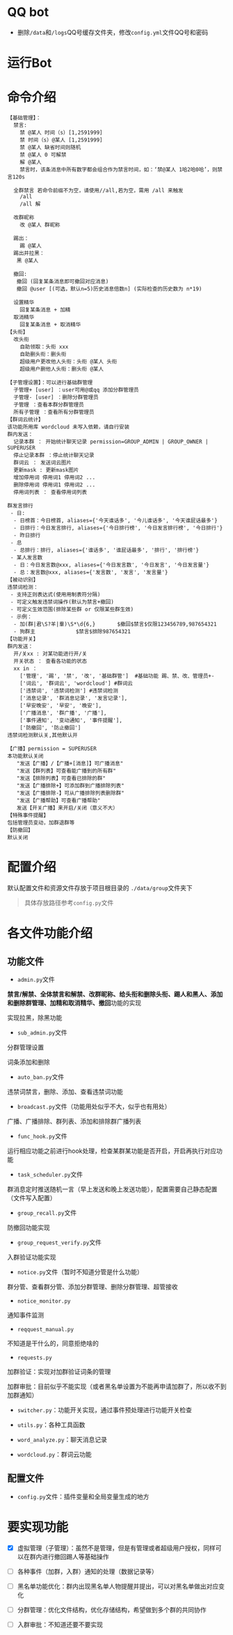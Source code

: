 # QQ bot
- 删除`/data`和`/logs`QQ号缓存文件夹，修改`config.yml`文件QQ号和密码

# 运行Bot

# 命令介绍

```
【基础管理】：
  禁言:
    禁 @某人 时间（s）[1,2591999]
    禁 时间（s）@某人 [1,2591999]
    禁 @某人 缺省时间则随机
    禁 @某人 0 可解禁
    解 @某人
    禁言时，该条消息中所有数字都会组合作为禁言时间，如：‘禁@某人 1哈2哈0哈’，则禁言120s
    
  全群禁言 若命令前缀不为空，请使用//all,若为空，需用 /all 来触发
    /all 
    /all 解
    
  改群昵称
    改 @某人 群昵称
    
  踢出：
    踢 @某人
  踢出并拉黑：
   黑 @某人
   
  撤回:
   撤回 (回复某条消息即可撤回对应消息)
   撤回 @user [(可选，默认n=5)历史消息倍数n] (实际检查的历史数为 n*19)
   
  设置精华
    回复某条消息 + 加精
  取消精华
    回复某条消息 + 取消精华
【头衔】
  改头衔
    自助领取：头衔 xxx 
    自助删头衔：删头衔
    超级用户更改他人头衔：头衔 @某人 头衔
    超级用户删他人头衔：删头衔 @某人
  
【子管理设置】：可以进行基础群管理
  子管理+ [user] ：user可用@或qq 添加分群管理员
  子管理- [user] ：删除分群管理员
  子管理 ：查看本群分群管理员
  所有子管理 ：查看所有分群管理员
【群词云统计】
该功能所用库 wordcloud 未写入依赖，请自行安装
群内发送：
  记录本群 ： 开始统计聊天记录 permission=GROUP_ADMIN | GROUP_OWNER | SUPERUSER
  停止记录本群 ：停止统计聊天记录
  群词云 ： 发送词云图片
  更新mask : 更新mask图片
  增加停用词 停用词1 停用词2 ...
  删除停用词 停用词1 停用词2 ...
  停用词列表 ： 查看停用词列表

群发言排行
 - 日:
  - 日榜首：今日榜首, aliases={'今天谁话多', '今儿谁话多', '今天谁屁话最多'}
  - 日排行：今日发言排行, aliases={'今日排行榜', '今日发言排行榜', '今日排行'}
  - 昨日排行
 - 总
  - 总排行：排行, aliases={'谁话多', '谁屁话最多', '排行', '排行榜'}
 - 某人发言数
  - 日：今日发言数@xxx, aliases={'今日发言数', '今日发言', '今日发言量'}
  - 总：发言数@xxx, aliases={'发言数', '发言', '发言量'}
【被动识别】
违禁词检测：
 - 支持正则表达式(使用用制表符分隔)
 - 可定义触发违禁词操作(默认为禁言+撤回)
 - 可定义生效范围(排除某些群 or 仅限某些群生效)
 - 示例：
  - 加(群|君\S?羊|羣)\S*\d{6,}		$撤回$禁言$仅限123456789,987654321
  - 狗群主				$禁言$排除987654321
【功能开关】
群内发送：
  开/关xx : 对某功能进行开/关
  开关状态 ： 查看各功能的状态
  xx in ：
    ['管理', '踢', '禁', '改', '基础群管']  #基础功能 踢、禁、改、管理员+-
    ['词云', '群词云', 'wordcloud'] #群词云
    ['违禁词', '违禁词检测'] #违禁词检测
    ['消息记录', '群消息记录', '发言记录'],
    ['早安晚安', '早安', '晚安'],
    ['广播消息', '群广播', '广播'],
    ['事件通知', '变动通知', '事件提醒'],
    ['防撤回', '防止撤回']
违禁词检测默认关,其他默认开

【广播】permission = SUPERUSER
本功能默认关闭
   "发送【广播】/【广播+[消息]】可广播消息" 
   "发送【群列表】可查看能广播到的所有群" 
   "发送【排除列表】可查看已排除的群" 
   "发送【广播排除+】可添加群到广播排除列表" 
   "发送【广播排除-】可从广播排除列表删除群"
   "发送【广播帮助】可查看广播帮助"
   发送【开关广播】来开启/关闭（意义不大）
【特殊事件提醒】
包括管理员变动，加群退群等
【防撤回】
默认关闭
```

# 配置介绍

默认配置文件和资源文件存放于项目根目录的 `./data/group`文件夹下

>  具体存放路径参考`config.py`文件

# 各文件功能介绍

## 功能文件

- `admin.py`文件

**禁言/解禁、全体禁言和解禁、改群昵称、给头衔和删除头衔、踢人和黑人、添加和删除群管理、加精和取消精华、撤回**功能的实现

实现拉黑，除黑功能

- `sub_admin.py`文件

分群管理设置

词条添加和删除

- `auto_ban.py`文件

违禁词禁言，删除、添加、查看违禁词功能

- `broadcast.py`文件（功能用处似乎不大，似乎也有用处）

广播、广播排除、群列表、添加和排除群广播列表

- `func_hook.py`文件

运行相应功能之前进行hook处理，检查某群某功能是否开启，开启再执行对应功能

- `task_scheduler.py`文件

群消息定时推送随机一言（早上发送和晚上发送功能），配置需要自己静态配置（文件写入配置）

- `group_recall.py`文件

防撤回功能实现

- `group_request_verify.py`文件

入群验证功能实现

- `notice.py`文件（暂时不知道分管是什么功能）

群分管、查看群分管、添加分群管理、删除分群管理、超管接收

- `notice_monitor.py`

通知事件监测

- `reqquest_manual.py`

不知道是干什么的，同意拒绝啥的

- `requests.py`

加群验证：实现对加群验证词条的管理

加群审批：目前似乎不能实现（或者黑名单设置为不能再申请加群了，所以收不到加群通知）

- `switcher.py`：功能开关实现，通过事件预处理进行功能开关检查

- `utils.py`：各种工具函数

- `word_analyze.py`：聊天消息记录

- `wordcloud.py`：群词云功能

## 配置文件

- `config.py`文件：插件变量和全局变量生成的地方

# 要实现功能

- [x] 虚拟管理（子管理）：虽然不是管理，但是有管理或者超级用户授权，同样可以在群内进行撤回踢人等基础操作
- [ ] 各种事件（加群，入群）通知的处理（数据记录等）
- [ ] 黑名单功能优化：群内出现黑名单人物提醒并提出，可以对黑名单做出对应变化
- [ ] 分群管理：优化文件结构，优化存储结构，希望做到多个群的共同协作
- [ ] 入群审批：不知道还要不要实现





